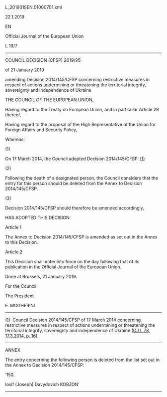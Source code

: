   L\_2019019EN.01000701.xml

  

22.1.2019   

EN

Official Journal of the European Union

L 19/7

* * *

COUNCIL DECISION (CFSP) 2019/95

of 21 January 2019

amending Decision 2014/145/CFSP concerning restrictive measures in respect of actions undermining or threatening the territorial integrity, sovereignty and independence of Ukraine

THE COUNCIL OF THE EUROPEAN UNION,

Having regard to the Treaty on European Union, and in particular Article 29 thereof,

Having regard to the proposal of the High Representative of the Union for Foreign Affairs and Security Policy,

Whereas:

  

(1)

On 17 March 2014, the Council adopted Decision 2014/145/CFSP. [(1)](#ntr1-L_2019019EN.01000701-E0001)

  

(2)

Following the death of a designated person, the Council considers that the entry for this person should be deleted from the Annex to Decision 2014/145/CFSP.

  

(3)

Decision 2014/145/CFSP should therefore be amended accordingly,

HAS ADOPTED THIS DECISION:

Article 1

The Annex to Decision 2014/145/CFSP is amended as set out in the Annex to this Decision.

Article 2

This Decision shall enter into force on the day following that of its publication in the Official Journal of the European Union.

Done at Brussels, 21 January 2019.

For the Council

The President

F. MOGHERINI

* * *

[(1)](#ntc1-L_2019019EN.01000701-E0001)  Council Decision 2014/145/CFSP of 17 March 2014 concerning restrictive measures in respect of actions undermining or threatening the territorial integrity, sovereignty and independence of Ukraine ([OJ L 78, 17.3.2014, p. 16](./../../../../legal-content/EN/AUTO/?uri=OJ:L:2014:078:TOC)).

* * *

ANNEX

The entry concerning the following person is deleted from the list set out in the Annex to Decision 2014/145/CFSP:

  

‘150.

Iosif (Joseph) Davydovich KOBZON’

* * *